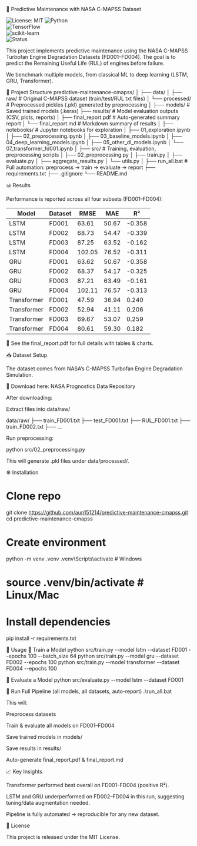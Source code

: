 🔧 Predictive Maintenance with NASA C-MAPSS Dataset

![License: MIT](https://img.shields.io/badge/License-MIT-yellow.svg)
![Python](https://img.shields.io/badge/python-3.11-blue.svg)  
![TensorFlow](https://img.shields.io/badge/TensorFlow-2.x-orange.svg)  
![scikit-learn](https://img.shields.io/badge/scikit--learn-1.3-green.svg)  
![Status](https://img.shields.io/badge/Status-Completed-brightgreen.svg)  


This project implements predictive maintenance using the NASA C-MAPSS Turbofan Engine Degradation Datasets (FD001–FD004).
The goal is to predict the Remaining Useful Life (RUL) of engines before failure.

We benchmark multiple models, from classical ML to deep learning (LSTM, GRU, Transformer).

📂 Project Structure
predictive-maintenance-cmapss/
│
├── data/
│   ├── raw/              # Original C-MAPSS dataset (train/test/RUL txt files)
│   └── processed/        # Preprocessed pickles (.pkl) generated by preprocessing
│
├── models/               # Saved trained models (.keras)
├── results/              # Model evaluation outputs (CSV, plots, reports)
│   ├── final_report.pdf  # Auto-generated summary report
│   └── final_report.md   # Markdown summary of results
│
├── notebooks/            # Jupyter notebooks for exploration
│   ├── 01_exploration.ipynb
│   ├── 02_preprocessing.ipynb
│   ├── 03_baseline_models.ipynb
│   ├── 04_deep_learning_models.ipynb
│   ├── 05_other_dl_models.ipynb
│   └── 07_transformer_fd001.ipynb
│
├── src/                  # Training, evaluation, preprocessing scripts
│   ├── 02_preprocessing.py
│   ├── train.py
│   ├── evaluate.py
│   ├── aggregate_results.py
│   └── utils.py
│
├── run_all.bat           # Full automation: preprocess → train → evaluate → report
├── requirements.txt
├── .gitignore
└── README.md


📊 Results

Performance is reported across all four subsets (FD001–FD004):

| Model       | Dataset | RMSE   | MAE   | R²     |
| ----------- | ------- | ------ | ----- | ------ |
| LSTM        | FD001   | 63.61  | 50.67 | -0.358 |
| LSTM        | FD002   | 68.73  | 54.47 | -0.339 |
| LSTM        | FD003   | 87.25  | 63.52 | -0.162 |
| LSTM        | FD004   | 102.05 | 76.52 | -0.311 |
| GRU         | FD001   | 63.62  | 50.67 | -0.358 |
| GRU         | FD002   | 68.37  | 54.17 | -0.325 |
| GRU         | FD003   | 87.21  | 63.49 | -0.161 |
| GRU         | FD004   | 102.11 | 76.57 | -0.313 |
| Transformer | FD001   | 47.59  | 36.94 | 0.240  |
| Transformer | FD002   | 52.94  | 41.11 | 0.206  |
| Transformer | FD003   | 69.67  | 53.07 | 0.259  |
| Transformer | FD004   | 80.61  | 59.30 | 0.182  |


📄 See the final_report.pdf for full details with tables & charts.

📥 Dataset Setup

The dataset comes from NASA’s C-MAPSS Turbofan Engine Degradation Simulation.

🔗 Download here: NASA Prognostics Data Repository

After downloading:

Extract files into data/raw/

data/raw/
├── train_FD001.txt
├── test_FD001.txt
├── RUL_FD001.txt
├── train_FD002.txt
├── ...


Run preprocessing:

python src/02_preprocessing.py


This will generate .pkl files under data/processed/.

⚙️ Installation
# Clone repo
git clone https://github.com/aun151214/predictive-maintenance-cmapss.git
cd predictive-maintenance-cmapss

# Create environment
python -m venv .venv
.venv\Scripts\activate   # Windows
# source .venv/bin/activate  # Linux/Mac

# Install dependencies
pip install -r requirements.txt

🚀 Usage
🔹 Train a Model
python src/train.py --model lstm --dataset FD001 --epochs 100 --batch_size 64
python src/train.py --model gru --dataset FD002 --epochs 100
python src/train.py --model transformer --dataset FD004 --epochs 100

🔹 Evaluate a Model
python src/evaluate.py --model lstm --dataset FD001

🔹 Run Full Pipeline (all models, all datasets, auto-report)
.\run_all.bat


This will:

Preprocess datasets

Train & evaluate all models on FD001–FD004

Save trained models in models/

Save results in results/

Auto-generate final_report.pdf & final_report.md

📈 Key Insights

Transformer performed best overall on FD001–FD004 (positive R²).

LSTM and GRU underperformed on FD002–FD004 in this run, suggesting tuning/data augmentation needed.

Pipeline is fully automated → reproducible for any new dataset.

📜 License

This project is released under the MIT License.

